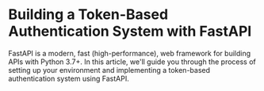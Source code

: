 # Building a Token-Based Authentication System with FastAPI

FastAPI is a modern, fast (high-performance), web framework for building APIs with Python 3.7+. In this article, we'll guide you through the process of setting up your environment and implementing a token-based authentication system using FastAPI.
